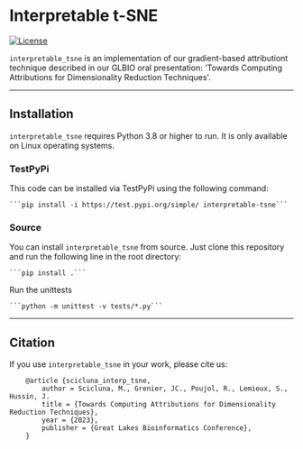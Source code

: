 Interpretable t-SNE
===================

[![License](https://img.shields.io/badge/License-BSD_3--Clause-blue.svg)](https://opensource.org/licenses/BSD-3-Clause)

`interpretable_tsne` is an implementation of our gradient-based attributiont technique described in our GLBIO oral presentation: 'Towards Computing Attributions for Dimensionality Reduction Techniques'.

---

Installation
------------

`interpretable_tsne` requires Python 3.8 or higher to run. It is only available on Linux operating systems.

### TestPyPi

This code can be installed via TestPyPi using the following command:

    ```pip install -i https://test.pypi.org/simple/ interpretable-tsne```

### Source

You can install `interpretable_tsne` from source. Just clone this repository and run the following line in the root directory:

    ```pip install .```

Run the unittests

    ```python -m unittest -v tests/*.py```

---

Citation
--------

If you use `interpretable_tsne` in your work, please cite us:

```
    @article {scicluna_interp_tsne,
        author = Scicluna, M., Grenier, JC., Poujol, R., Lemieux, S., Hussin, J.
        title = {Towards Computing Attributions for Dimensionality Reduction Techniques},
        year = {2023},
        publisher = {Great Lakes Bioinformatics Conference},
    }
```